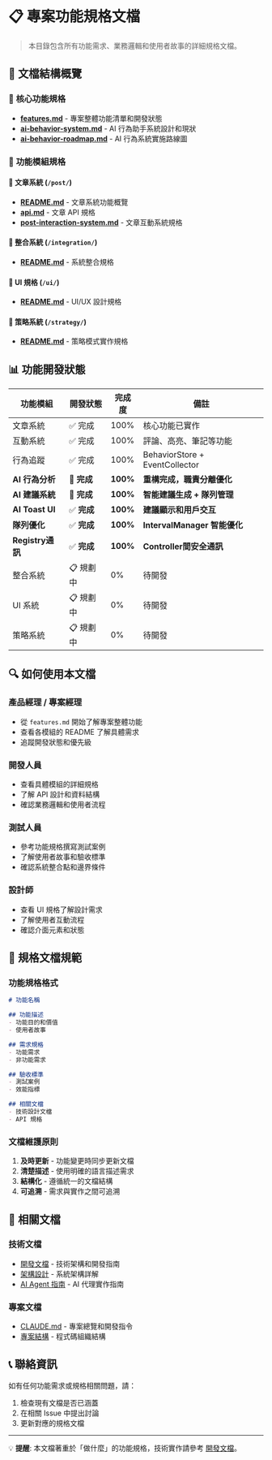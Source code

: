 # 📋 專案功能規格文檔

> 本目錄包含所有功能需求、業務邏輯和使用者故事的詳細規格文檔。

## 🎯 文檔結構概覽

### 📄 **核心功能規格**
- **[features.md](./features.md)** - 專案整體功能清單和開發狀態
- **[ai-behavior-system.md](./ai-behavior-system.md)** - AI 行為助手系統設計和現狀
- **[ai-behavior-roadmap.md](./ai-behavior-roadmap.md)** - AI 行為系統實施路線圖

### 📁 **功能模組規格**

#### 🔖 **文章系統** (`/post/`)
- **[README.md](./post/README.md)** - 文章系統功能概覽
- **[api.md](./post/api.md)** - 文章 API 規格
- **[post-interaction-system.md](./post/post-interaction-system.md)** - 文章互動系統規格

#### 🔌 **整合系統** (`/integration/`)
- **[README.md](./integration/README.md)** - 系統整合規格

#### 🎨 **UI 規格** (`/ui/`)
- **[README.md](./ui/README.md)** - UI/UX 設計規格

#### 🎪 **策略系統** (`/strategy/`)
- **[README.md](./strategy/README.md)** - 策略模式實作規格

## 📊 **功能開發狀態**

| 功能模組 | 開發狀態 | 完成度 | 備註 |
|---------|---------|--------|------|
| 文章系統 | ✅ 完成 | 100% | 核心功能已實作 |
| 互動系統 | ✅ 完成 | 100% | 評論、高亮、筆記等功能 |
| 行為追蹤 | ✅ 完成 | 100% | BehaviorStore + EventCollector |
| **AI 行為分析** | 🎉 **完成** | **100%** | **重構完成，職責分離優化** |
| **AI 建議系統** | 🎉 **完成** | **100%** | **智能建議生成 + 隊列管理** |
| **AI Toast UI** | ✅ **完成** | **100%** | **建議顯示和用戶交互** |
| **隊列優化** | ✅ **完成** | **100%** | **IntervalManager 智能優化** |
| **Registry通訊** | ✅ **完成** | **100%** | **Controller間安全通訊** |
| 整合系統 | 📋 規劃中 | 0% | 待開發 |
| UI 系統 | 📋 規劃中 | 0% | 待開發 |
| 策略系統 | 📋 規劃中 | 0% | 待開發 |

## 🔍 **如何使用本文檔**

### **產品經理 / 專案經理**
- 從 `features.md` 開始了解專案整體功能
- 查看各模組的 README 了解具體需求
- 追蹤開發狀態和優先級

### **開發人員**
- 查看具體模組的詳細規格
- 了解 API 設計和資料結構
- 確認業務邏輯和使用者流程

### **測試人員**
- 參考功能規格撰寫測試案例
- 了解使用者故事和驗收標準
- 確認系統整合點和邊界條件

### **設計師**
- 查看 UI 規格了解設計需求
- 了解使用者互動流程
- 確認介面元素和狀態

## 📝 **規格文檔規範**

### **功能規格格式**
```markdown
# 功能名稱

## 功能描述
- 功能目的和價值
- 使用者故事

## 需求規格
- 功能需求
- 非功能需求

## 驗收標準
- 測試案例
- 效能指標

## 相關文檔
- 技術設計文檔
- API 規格
```

### **文檔維護原則**
1. **及時更新** - 功能變更時同步更新文檔
2. **清楚描述** - 使用明確的語言描述需求
3. **結構化** - 遵循統一的文檔結構
4. **可追溯** - 需求與實作之間可追溯

## 🔗 **相關文檔**

### **技術文檔**
- [開發文檔](../dev/README.md) - 技術架構和開發指南
- [架構設計](../dev/architecture.md) - 系統架構詳解
- [AI Agent 指南](../dev/ai-agent-guide.md) - AI 代理實作指南

### **專案文檔**
- [CLAUDE.md](../../CLAUDE.md) - 專案總覽和開發指令
- [專案結構](../dev/project-structure.md) - 程式碼組織結構

## 📞 **聯絡資訊**

如有任何功能需求或規格相關問題，請：
1. 檢查現有文檔是否已涵蓋
2. 在相關 Issue 中提出討論
3. 更新對應的規格文檔

---

💡 **提醒**: 本文檔著重於「做什麼」的功能規格，技術實作請參考 [開發文檔](../dev/README.md)。
